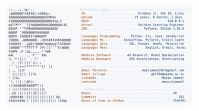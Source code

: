<picture>
  <source srcset="https://raw.githubusercontent.com/mmazinjameel/mmazinjameel/main/dark_mode.svg?v=1751832680" media="(prefers-color-scheme: dark)">
  <img src="https://raw.githubusercontent.com/mmazinjameel/mmazinjameel/main/light_mode.svg?v=1751832680">
</picture>
